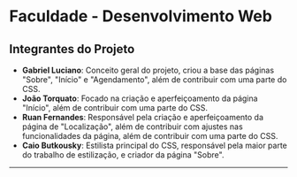 # Faculdade - Desenvolvimento Web

## Integrantes do Projeto

- **Gabriel Luciano**: Conceito geral do projeto, criou a base das páginas "Sobre", "Início" e "Agendamento", além de contribuir com uma parte do CSS.
- **João Torquato**: Focado na criação e aperfeiçoamento da página "Início", além de contribuir com uma parte do CSS.
- **Ruan Fernandes**: Responsável pela criação e aperfeiçoamento da página de "Localização", além de contribuir com ajustes nas funcionalidades da página, além de contribuir com uma parte do CSS.
- **Caio Butkousky**: Estilista principal do CSS, responsável pela maior parte do trabalho de estilização, e criador da página "Sobre".

---



